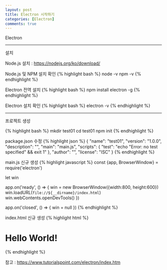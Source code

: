```yaml
---
layout: post
title: Electron 시작하기
categories: [Electron]
comments: true
---
```


Electron

-------------

설치

Node.js 설치 : https://nodejs.org/ko/download/

Node.js 및 NPM 설치 확인
{% highlight bash %}
node -v
npm -v
{% endhighlight %}

Electron 전역 설치
{% highlight bash %}
npm install electron -g
{% endhighlight %}

Electron 설치 확인
{% highlight bash %}
electron -v
{% endhighlight %}

-------------

프로젝트 생성

{% highlight bash %}
mkdir test01
cd test01
npm init
{% endhighlight %}

package.json 수정
{% highlight json %}
{
  "name": "test01",
  "version": "1.0.0",
  "description": "",
  "main": "main.js",
  "scripts": {
    "test": "echo \"Error: no test specified\" && exit 1"
  },
  "author": "",
  "license": "ISC"
}
{% endhighlight %}

main.js 신규 생성
{% highlight javascript %}
const {app, BrowserWindow} = require('electron')

let win

app.on('ready', () => {
    win = new BrowserWindow({width:800, height:600})
    win.loadURL(`file://${__dirname}/index.html`)
    win.webContents.openDevTools()
})

app.on('closed', () => {
    win = null
})
{% endhighlight %}

index.html 신규 생성
{% highlight html %}
<!DOCTYPE html>
<html>
<head>
    <title>test01</title>
</head>
<body>
    <h1>Hello World!</h1>
</body>
</html>
{% endhighlight %}

참고 : https://www.tutorialspoint.com/electron/index.htm